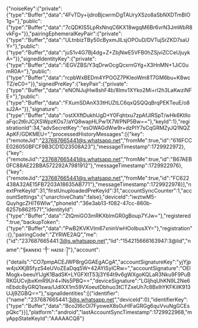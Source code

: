 {"noiseKey":{"private":{"type":"Buffer","data":"4FvTDy+ijdroBjcwrmDgTAUryXSzo8aSbNXDTmBIO1g="},"public":{"type":"Buffer","data":"7cQDKIS5LpRxNnqC6KX18wgqM6Br6vrN3JmWbR8vkFg="}},"pairingEphemeralKeyPair":{"private":{"type":"Buffer","data":"ULtnbizTBy50cByxmJlLsjOPOuD/DVTujSrZKD7saUY="},"public":{"type":"Buffer","data":"juS1v4G7Bj4dg+Z+ZbjNwE5VFB0hZSjviZCCeUjuykA="}},"signedIdentityKey":{"private":{"type":"Buffer","data":"iEGVZBS/Y3qDrwOcgQcxrnGYg+X3HnMN+1JiC0umR0A="},"public":{"type":"Buffer","data":"rcpbWxBEDm4YPOOZ7PKleoWm8T7GM6bu+K8wcTZ/eC0="}},"signedPreKey":{"keyPair":{"private":{"type":"Buffer","data":"eNONJujHw8shF4b/8lmv1XYko2Mi+rl2h3LaKwziNFE="},"public":{"type":"Buffer","data":"FXumSDAnX33tHUZtLC6qxQSQQqBrqPEKTeuE/o8sJ2A="}},"signature":{"type":"Buffer","data":"ostXXftDukhUgD+Y0Fqhtxu7zpAfJlRSpT/wHk6KtlIoaFqc2t6rJCjXSWpzKOs7/aYQ8wapHLPw1X7WPNP5Bw=="},"keyId":1},"registrationId":34,"advSecretKey":"esOWAGdWw9r+dzPIY7sCqGRMZyJQ1NQZApKF/GDKMEU=","processedHistoryMessages":[{"key":{"remoteJid":"237687665441@s.whatsapp.net","fromMe":true,"id":"616FCCE026050BFCF9B3CD1D23508A23"},"messageTimestamp":1729922972},{"key":{"remoteJid":"237687665441@s.whatsapp.net","fromMe":true,"id":"B67AEB0FC88AE22BBA572292A7981912"},"messageTimestamp":1729922976},{"key":{"remoteJid":"237687665441@s.whatsapp.net","fromMe":true,"id":"FC622438A32AE15FB7203A18635AB771"},"messageTimestamp":1729922978}],"nextPreKeyId":31,"firstUnuploadedPreKeyId":31,"accountSyncCounter":1,"accountSettings":{"unarchiveChats":false},"deviceId":"iwztwM5-QuyhgcZHlT6Wlw","phoneId":"36e3ab13-f082-47cc-860b-6257b862f571","identityId":{"type":"Buffer","data":"ZtQmiGO3mRKXblmGR0gBoup7YJw="},"registered":true,"backupToken":{"type":"Buffer","data":"PwB2KVKVIm67xninVwHOolbusXY="},"registration":{},"pairingCode":"ZYRWE2AQ","me":{"id":"237687665441:3@s.whatsapp.net","lid":"154215666163947:3@lid","name":"§ᴋᴀɴᴇᴋɪ ༒ ʜᴀɪsᴇ᭄"},"account":{"details":"CO7pmpACEJWP8rgGGAEgACgA","accountSignatureKey":"yjYjpw4jsXKjB5fyzS4eUVoZEaDqq5W+42AYISylCRw=","accountSignature":"OElMogk+beeuYIJgK1BadSK+LYGFXtT53j3Y64t9v6gWXgoKQLaR3Nku9F9PuBRKGUCvjbxKmR9Ur4+lNs5PBQ==","deviceSignature":"LGljhqUhKN9L2Ne6nEbdc8yGRQ1swa/IJdIXX1m59VXoeutDbhuo3tCTZxeUh7c8BxlhYKFKiIK913UJj9ZGBQ=="},"signalIdentities":[{"identifier":{"name":"237687665441:3@s.whatsapp.net","deviceId":0},"identifierKey":{"type":"Buffer","data":"Bco2I6cOI7FyoweX8s0uHlFaGRGg6quVvuNgGCEspQkc"}}],"platform":"android","lastAccountSyncTimestamp":1729922968,"myAppStateKeyId":"AAAAACQ8"}
